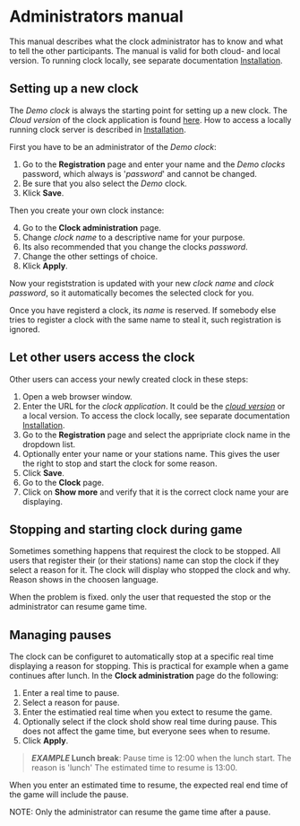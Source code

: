 # Administrators manual
This manual describes what the clock administrator has to know and what to tell the other participants. 
The manual is valid for both cloud- and local version. 
To running clock locally, see separate documentation [Installation](https://github.com/tellurianinteractive/Tellurian.Trains.ModuleMeetingApp/blob/master/INSTALLATION.md).

## Setting up a new clock
The *Demo clock* is always the starting point for setting up a new clock.
The *Cloud version* of the clock application is found [here](https://telluriantrainsclocksappserver.azurewebsites.net/).
How to access a locally running clock server is described in [Installation](https://github.com/tellurianinteractive/Tellurian.Trains.ModuleMeetingApp/blob/master/INSTALLATION.md).

First you have to be an administrator of the *Demo clock*:
1. Go to the **Registration** page and enter your name and the *Demo clocks* password, which always is '*password*' and cannot be changed.
1. Be sure that you also select the *Demo* clock.
1. Klick **Save**. 

Then you create your own clock instance:

4. Go to the **Clock administration** page.
1. Change *clock name* to a descriptive name for your purpose.
1. Its also recommended that you change the clocks *password*.
1. Change the other settings of choice.
1. Klick **Apply**.

Now your registstration is updated with your new *clock name* and *clock password*, 
so it automatically becomes the selected clock for you.

Once you have registerd a clock, its *name* is reserved. 
If somebody else tries to register a clock with the same name to steal it, such registration is ignored.

## Let other users access the clock
Other users can access your newly created clock in these steps:
1. Open a web browser window.
1. Enter the URL for the *clock application*. 
It could be the [*cloud version*](https://telluriantrainsclocksappserver.azurewebsites.net/) or a local version. 
To access the clock locally, see separate documentation [Installation](https://github.com/tellurianinteractive/Tellurian.Trains.ModuleMeetingApp/blob/master/INSTALLATION.md).
1. Go to the **Registration** page and select the appripriate clock name in the dropdown list.
1. Optionally enter your name or your stations name. This gives the user the right to stop and start the clock for some reason.
1. Click **Save**.
1. Go to the **Clock** page.
1. Click on **Show more** and verify that it is the correct clock name your are displaying.

## Stopping and starting clock during game
Sometimes something happens that requirest the clock to be stopped. 
All users that register their (or their stations) name can stop the clock if they select a reason for it.
The clock will display who stopped the clock and why. Reason shows in the choosen language.

When the problem is fixed. only the user that requested the stop or the administrator can resume game time.


## Managing pauses
The clock can be configuret to automatically stop at a specific real time displaying a reason for stopping. 
This is practical for example when a game continues after lunch.
In the **Clock administration** page do the following:
1. Enter a real time to pause.
2. Select a reason for pause.
3. Enter the estimatied real time when you extect to resume the game.
4. Optionally select if the clock shold show real time during pause. This does not affect the game time, but everyone sees when to resume.
4. Click **Apply**.

> ***EXAMPLE* Lunch break**:
>  Pause time is 12:00 when the lunch start.
> The reason is 'lunch'
> The estimated time to resume is 13:00.

When you enter an estimated time to resume, the expected real end time of the game will include the pause. 

NOTE: Only the administrator can resume the game time after a pause.
